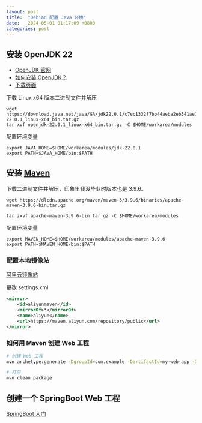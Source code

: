 ```yaml
---
layout: post
title:  "Debian 配置 Java 环境"
date:   2024-05-01 01:17:09 +0800
categories: post
---
```


## 安装 OpenJDK 22

- [OpenJDK 官网](https://openjdk.org/)
- [如何安装 OpenJDK？](https://openjdk.org/install/)
- [下载页面](https://jdk.java.net/22/)

下载 Linux x64 版本二进制文件并解压

``` Shell
wget https://download.java.net/java/GA/jdk22.0.1/c7ec1332f7bb44aeba2eb341ae18aca4/8/GPL/openjdk-22.0.1_linux-x64_bin.tar.gz
tar xvf openjdk-22.0.1_linux-x64_bin.tar.gz -C $HOME/workarea/modules
```

配置环境变量

``` Shell
export JAVA_HOME=$HOME/workarea/modules/jdk-22.0.1
export PATH=$JAVA_HOME/bin:$PATH
```

## 安装 [Maven](https://maven.apache.org/)

下载二进制文件并解压，印象里我没毕业时版本也是 3.9.6。

``` Shell
wget https://dlcdn.apache.org/maven/maven-3/3.9.6/binaries/apache-maven-3.9.6-bin.tar.gz

tar zxvf apache-maven-3.9.6-bin.tar.gz -C $HOME/workarea/modules
```

配置环境变量

``` Shell
export MAVEN_HOME=$HOME/workarea/modules/apache-maven-3.9.6
export PATH=$MAVEN_HOME/bin:$PATH
```

### 配置本地镜像站

[阿里云镜像站](https://developer.aliyun.com/mirror/maven/)

更改 settings.xml

``` xml
<mirror>
    <id>aliyunmaven</id>
    <mirrorOf>*</mirrorOf>
    <name>aliyun</name>
    <url>https://maven.aliyun.com/repository/public</url>
</mirror>
```

### 如何用 Maven 创建 Web 工程

``` bash
# 创建 Web 工程
mvn archetype:generate -DgroupId=com.example -DartifactId=my-web-app -DarchetypeArtifactId=maven-archetype-webapp -DinteractiveMode=false

# 打包
mvn clean package
```


## 创建一个 SpringBoot Web 工程

[SpringBoot 入门](https://springdoc.cn/spring-boot/getting-started.html#getting-started.first-application.pom)
